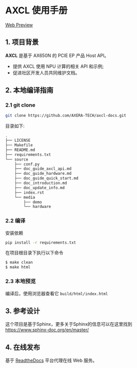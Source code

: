 # AXCL 使用手册

[Web Preview](https://axcl-docs.readthedocs.io/zh/latest/)

## 1. 项目背景

**AXCL** 是基于 AX650N 的 PCIE EP 产品 Host API。

- 提供 AXCL 使用 NPU 计算的相关 API 和示例;
- 促进社区开发人员共同维护文档。

## 2. 本地编译指南

### 2.1 git clone

```bash
git clone https://github.com/AXERA-TECH/axcl-docs.git
```

目录如下:

```bash
.
├── LICENSE
├── Makefile
├── README.md
├── requirements.txt
└── source
    ├── conf.py
    ├── doc_guide_axcl_api.md
    ├── doc_guide_hardware.md
    ├── doc_guide_quick_start.md
    ├── doc_introduction.md
    ├── doc_update_info.md
    ├── index.rst
    └── media
        ├── demo
        └── hardware
```

### 2.2 编译

安装依赖

```bash
pip install -r requirements.txt
```

在项目根目录下执行以下命令

```bash
$ make clean
$ make html
```

### 2.3 本地预览

编译后，使用浏览器查看它 `build/html/index.html`

## 3. 参考设计

这个项目是基于Sphinx，更多关于Sphinx的信息可以在这里找到 https://www.sphinx-doc.org/en/master/

## 4. 在线发布

基于 [ReadtheDocs](https://readthedocs.org/) 平台代理在线 Web 服务。
